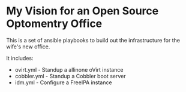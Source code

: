 # My Vision for an Open Source Optomentry Office

This is a set of ansible playbooks to build out the infrastructure for the wife's new office.

It includes:
* ovirt.yml - Standup a allinone oVirt instance
* cobbler.yml - Standup a Cobbler boot server
* idm.yml - Configure a FreeIPA instance